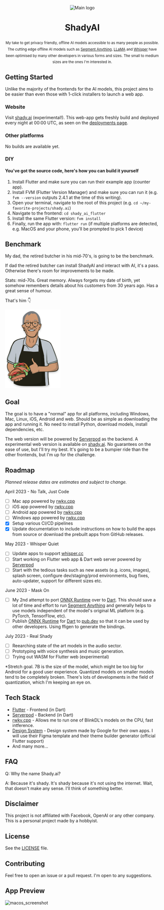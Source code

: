 <div align="center">
  <image alt="Main logo" height=256 src="assets/shady_app_icon.png"/>
  <h1>ShadyAI</h1>

  <sub>My take to get privacy friendly, offline AI models accessible to as many people as possible. The cutting edge offline AI models such as [Segment Anything](https://ai.facebook.com/research/publications/segment-anything/), [LLaMA](https://github.com/facebookresearch/llama) and [Whisper](https://github.com/openai/whisper) have been optimised by many other developers in various forms and sizes. The small to medium sizes are the ones I'm interested in.</sub>
</div>

## Getting Started

Unlike the majority of the frontends for the AI models, this project aims to be easier than even those with 1-click installers to launch a web app.

### Website

Visit [shady.ai](https://shady.ai) (experimental!). This web-app gets freshly build and deployed every night at 00:00 UTC, as seen on the [deployments page](https://github.com/BrutalCoding/shady.ai/deployments?environment=github-pages#activity-log).

### Other platforms

No builds are available yet.

### DIY

#### You've got the source code, here's how you can build it yourself

1. Install Flutter and make sure you can run their example app (counter app).
2. Install FVM (Flutter Version Manager) and make sure you can run it (e.g. `fvm --version` outputs 2.4.1 at the time of this writing).
3. Open your terminal, navigate to the root of this project (e.g. `cd ~/my-favorite-projects/shady.ai`)
4. Navigate to the frontend: `cd shady_ai_flutter`
5. Install the same Flutter version: `fvm install`
4. Finally, run the app with: `flutter run` (if multiple platforms are detected, e.g. MacOS and your phone, you'll be prompted to pick 1 device)

## Benchmark

My dad, the retired butcher in his mid-70's, is going to be the benchmark.

If dad the retired butcher can install ShadyAI and interact with AI, it's a pass. Otherwise there's room for improvements to be made.

Stats: mid-70s. Great memory. Always forgets my date of birth, yet somehow remembers details about his customers from 30 years ago. Has a great sense of humour.

That's him 👇

<img alt="Shady's Daddy" src="shady_ai_flutter/assets/dad_the_benchmark.png" height=256>

## Goal

The goal is to have a "normal" app for all platforms, including Windows, Mac, Linux, iOS, Android and web. Should be as simple as downloading the app and running it. No need to install Python, download models, install dependencies, etc.

The web version will be powered by [Serverpod](https://github.com/serverpod/serverpod) as the backend. A experimental web version is available on [shady.ai](https://shady.ai). No guarantees on the ease of use, but I'll try my best. It's going to be a bumpier ride than the other frontends, but I'm up for the challenge.

## Roadmap

_Planned release dates are estimates and subject to change._

April 2023 - No Talk, Just Code

- [ ]  Mac app powered by [rwkv.cpp](https://github.com/saharNooby/rwkv.cpp)
- [ ] iOS app powered by [rwkv.cpp](https://github.com/saharNooby/rwkv.cpp)
- [ ] Android app powered by [rwkv.cpp](https://github.com/saharNooby/rwkv.cpp)
- [ ] Windows app powered by [rwkv.cpp](https://github.com/saharNooby/rwkv.cpp)
- [x] Setup various CI/CD pipelines
- [x] Update documentation to include instructions on how to build the apps from source or download the prebuilt apps from GitHub releases.

May 2023 - Whisper Quiet

- [ ] Update apps to support [whisper.cc](https://github.com/ggerganov/whisper.cpp)
- [ ] Start working on Flutter web app & Dart web server powered by [Serverpod](https://github.com/serverpod/serverpod)
- [ ] Start with the tedious tasks such as new assets (e.g. icons, images), splash screen, configure dev/staging/prod environments, bug fixes, auto-updater, support for different sizes etc.

June 2023 - Mask On

- [ ] My 2nd attempt to port [ONNX Runtime](https://github.com/microsoft/onnxruntime) over to [Dart](https://dart.dev/). This should save a lot of time and effort to run [Segment Anything](https://ai.facebook.com/research/publications/segment-anything/) and generally helps to use models independent of the model's original ML platform (e.g. PyTorch, TensorFlow, etc).
- [ ] Publish [ONNX Runtime](https://github.com/microsoft/onnxruntime) for [Dart](https://dart.dev/) to [pub.dev](https://pub.dev/) so that it can be used by other developers. Using ffigen to generate the bindings.

July 2023 - Real Shady

- [ ] Reearching state of the art models in the audio sector.
- [ ] Prototyping with voice synthesis and music generation.
- [ ] Trying out WASM for Flutter web (experimental)

*Stretch goal. 7B is the size of the model, which might be too big for Android for a good user experience. Quantized models on smaller models tend to be completely broken. There's lots of developments in the field of quantization, which I'm keeping an eye on.

## Tech Stack

- [Flutter](https://flutter.dev/) - Frontend (in Dart)
- [Serverpod](https://serverpod.dev/) - Backend (in Dart)
- [rwkv.cpp](https://github.com/saharNooby/rwkv.cpp) - Allows me to run one of BlinkDL's models on the CPU, fast intference.
- [Design System](https://m3.material.io/) - Design system made by Google for their own apps. I will use their Figma template and their theme builder generator (official Flutter support)
- And many more...

## FAQ

Q: Why the name Shady.ai?

A: Because it's shady. It's shady because it's not using the internet. Wait, that doesn't make any sense. I'll think of something better.

## Disclaimer

This project is not affiliated with Facebook, OpenAI or any other company. This is a personal project made by a hobbyist.

## License

See the [LICENSE](LICENSE) file.

## Contributing

Feel free to open an issue or a pull request. I'm open to any suggestions.

## App Preview

![macos_screenshot](https://user-images.githubusercontent.com/5500332/230838110-f462d8b6-bc02-46fc-b300-86ca75bbbec4.png)
